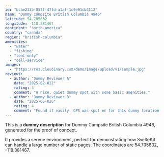 ```yaml
---
id: "bcae233b-85ff-47fd-a1af-1c9e91cb4112"
name: "Dummy Campsite British Columbia 4946"
latitude: 54.705632
longitude: -118.381467
continent: "north-america"
country: "canada"
region: "british-columbia"
amenities:
  - "water"
  - "fishing"
  - "tent-only"
  - "cell-service"
images:
  - "https://res.cloudinary.com/demo/image/upload/v1/sample.jpg"
reviews:
  - author: "Dummy Reviewer A"
    date: "2025-02-022"
    rating: 3
    comment: "A nice, quiet dummy spot with some basic amenities."
  - author: "Dummy Reviewer B"
    date: "2025-05-026"
    rating: 4
    comment: "Found it easily. GPS was spot on for this dummy location."
---
```


This is a **dummy description** for Dummy Campsite British Columbia 4946, generated for the proof of concept.

It provides a serene environment, perfect for demonstrating how SvelteKit can handle a large number of static pages. The coordinates are 54.705632, -118.381467.
